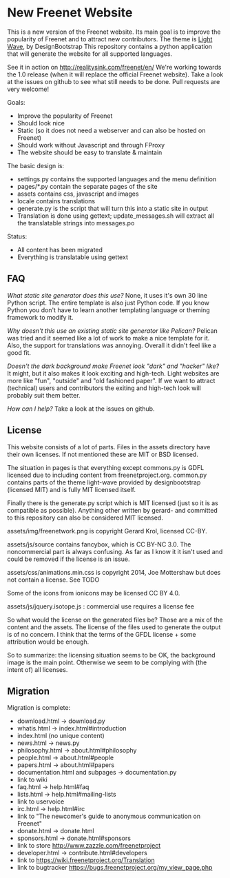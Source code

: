 # New Freenet Website #

This is a new version of the Freenet website. Its main goal is to improve the popularity of Freenet and
to attract new contributors. The theme is [Light Wave]( http://www.designbootstrap.com/light-wave-template-bootstrap-transparent-theme/), by DesignBootstrap
This repository contains a python application that will generate the website for all supported languages.

See it in action on http://realitysink.com/freenet/en/
We're working towards the 1.0 release (when it will replace the official Freenet website). Take a look
at the issues on github to see what still needs to be done. Pull requests are very welcome!

Goals:
- Improve the popularity of Freenet
- Should look nice
- Static (so it does not need a webserver and can also be hosted on Freenet)
- Should work without Javascript and through FProxy
- The website should be easy to translate & maintain

The basic design is:
- settings.py contains the supported languages and the menu definition
- pages/*.py contain the separate pages of the site
- assets contains css, javascript and images
- locale contains translations
- generate.py is the script that will turn this into a static site in output
- Translation is done using gettext; update_messages.sh will extract all the translatable strings into messages.po

Status:
- All content has been migrated
- Everything is translatable using gettext

## FAQ ##

*What static site generator does this use?* None, it uses it's own 30 line Python script.
The entire template is also just Python code. If you know Python you don't have to
learn another templating language or theming framework to modify it.

*Why doesn't this use an existing static site generator like Pelican?*
Pelican was tried and it seemed like a lot of work to make a nice template for it.
Also, the support for translations was annoying. Overall it didn't feel like a good fit.

*Doesn't the dark background make Freenet look "dark" and "hacker" like?*
It might, but it also makes it look exciting and high-tech. Light websites
are more like "fun", "outside" and "old fashioned paper". If we want to
attract (technical) users and contributors the exiting and high-tech
look will probably suit them better.

*How can I help?* Take a look at the issues on github.

## License ##

This website consists of a lot of parts. Files in the assets directory
have their own licenses. If not mentioned these are MIT or BSD licensed.

The situation in pages is that everything except commons.py is GDFL licensed
due to including content from freenetproject.org.
common.py contains parts of the theme light-wave provided by designbootstrap
(licensed MIT) and is fully MIT licensed itself.

Finally there is the generate.py script which is MIT licensed (just so it is as compatible as possible).
Anything other written by gerard- and committed to this repository can also be considered MIT licensed.

assets/img/freenetwork.png is copyright Gerard Krol, licensed CC-BY.

assets/js/source contains fancybox, which is CC BY-NC 3.0. The noncommercial part is always confusing.
As far as I know it it isn't used and could be removed if the license is an issue.

assets/css/animations.min.css is copyright 2014, Joe Mottershaw but does not contain a license. See TODO

Some of the icons from ionicons may be licensed CC BY 4.0.

assets/js/jquery.isotope.js : commercial use requires a license fee

So what would the license on the generated files be? Those are a mix of the content and the assets.
The license of the files used to generate the output is of no concern. I think that the terms of the
GFDL license + some attribution would be enough.

So to summarize: the licensing situation seems to be OK, the background image is the main point.
Otherwise we seem to be complying with (the intent of) all licenses.

## Migration ##
Migration is complete:
* download.html -> download.py
* whatis.html -> index.html#introduction
* index.html (no unique content)
* news.html -> news.py
* philosophy.html -> about.html#philosophy
* people.html -> about.html#people
* papers.html -> about.html#papers
* documentation.html and subpages -> documentation.py
* link to wiki
* faq.html -> help.html#faq
* lists.html -> help.html#mailing-lists
* link to uservoice
* irc.html -> help.html#irc
* link to "The newcomer's guide to anonymous communication on Freenet"
* donate.html -> donate.html
* sponsors.html -> donate.html#sponsors
* link to store http://www.zazzle.com/freenetproject
* developer.html -> contribute.html#developers
* link to https://wiki.freenetproject.org/Translation
* link to bugtracker https://bugs.freenetproject.org/my_view_page.php
